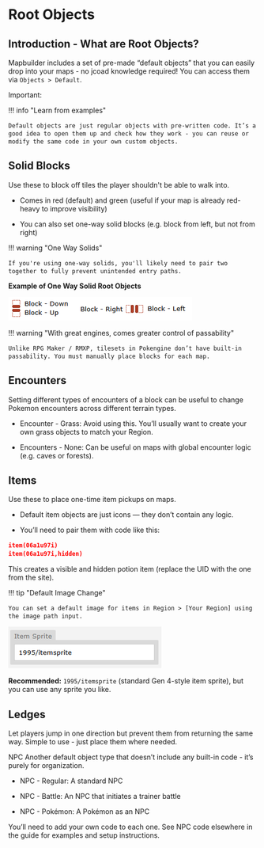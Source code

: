 # Root Objects
## Introduction - What are Root Objects?
Mapbuilder includes a set of pre-made “default objects” that you can easily drop into your maps - no jcoad knowledge required!
You can access them via `Objects > Default`.

Important: 

!!! info "Learn from examples"

    Default objects are just regular objects with pre-written code. It’s a good idea to open them up and check how they work - you can reuse or modify the same code in your own custom objects.

## Solid Blocks
Use these to block off tiles the player shouldn't be able to walk into.

- Comes in red (default) and green (useful if your map is already red-heavy to improve visibility)

- You can also set one-way solid blocks (e.g. block from left, but not from right)

!!! warning "One Way Solids"

    If you're using one-way solids, you'll likely need to pair two together to fully prevent unintended entry paths.

**Example of One Way Solid Root Objects**

![alt text](assets/rootobjects.png)

!!! warning "With great engines, comes greater control of passability"

    Unlike RPG Maker / RMXP, tilesets in Pokengine don’t have built-in passability. You must manually place blocks for each map.

## Encounters
Setting different types of encounters of a block can be useful to change Pokemon encounters across different terrain types.

- Encounter - Grass: Avoid using this. You’ll usually want to create your own grass objects to match your Region.

- Encounters - None: Can be useful on maps with global encounter logic (e.g. caves or forests).

## Items
Use these to place one-time item pickups on maps.

- Default item objects are just icons — they don’t contain any logic.

- You’ll need to pair them with code like this:
```json
item(06a1u97i)
item(06a1u97i,hidden)
```
This creates a visible and hidden potion item (replace the UID with the one from the site).

!!! tip "Default Image Change"

    You can set a default image for items in Region > [Your Region] using the image path input.

![alt text](assets/itemspritesetup.png)

**Recommended:** `1995/itemsprite` (standard Gen 4-style item sprite), but you can use any sprite you like.

## Ledges
Let players jump in one direction but prevent them from returning the same way. Simple to use - just place them where needed.

NPC
 Another default object type that doesn’t include any built-in code - it’s purely for organization.

- NPC - Regular: A standard NPC

- NPC - Battle: An NPC that initiates a trainer battle

- NPC - Pokémon: A Pokémon as an NPC

You’ll need to add your own code to each one. See NPC code elsewhere in the guide for examples and setup instructions.